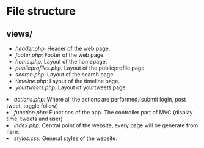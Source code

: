 # File structure

## views/
<ul>
  <li><i>header.php:</i> Header of the web page.</li>
  <li><i>footer.php:</i> Footer of the web page.</li>
  <li><i>home.php:</i> Layout of the homepage.</li>
  <li><i>publicprofiles.php:</i> Layout of the publicprofile page.</li>
  <li><i>search.php:</i> Layout of the search page.</li>
  <li><i>timeline.php:</i> Layout of the timeline page.</li>
  <li><i>yourtweets.php:</i> Layout of yourtweets page.</li>
</ul>

<li><i>actions.php:</i> Where all the actions are performed.(submit login, post tweet, toggle follow)</li>
<li><i>function.php:</i> Functions of the app. The controller part of MVC.(display time, tweets and user)</li>
<li><i>index.php:</i> Central point of the website, every page will be generate from here.</li>
<li><i>styles.css:</i> General styles of the website.</li>
